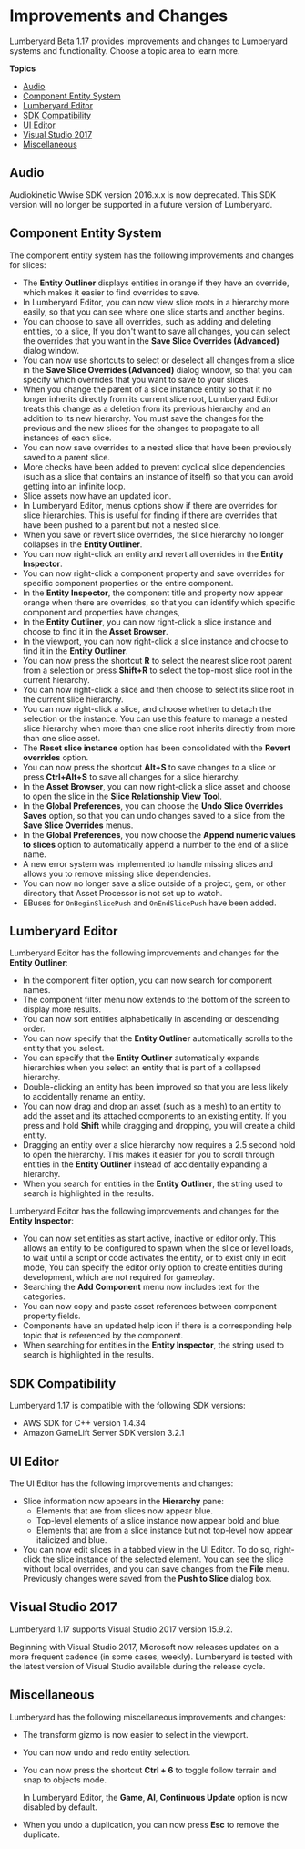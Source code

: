 # Improvements and Changes<a name="lumberyard-v1.17-improvements-changes"></a>

Lumberyard Beta 1\.17 provides improvements and changes to Lumberyard systems and functionality\. Choose a topic area to learn more\.

**Topics**
+ [Audio](#audio-improvements-changes-v1.17)
+ [Component Entity System](#components-improvements-changes-v1.17)
+ [Lumberyard Editor](#lumberyard-editor-improvements-changes-v1.17)
+ [SDK Compatibility](#lumberyard-v1.17-highlights-compatible-sdk-versions)
+ [UI Editor](#ui-editor-improvements-changes-v1.17)
+ [Visual Studio 2017](#visual-studio-support-improvements-changes-v1.17)
+ [Miscellaneous](#miscellaneous-improvements-changes-v1.17)

## Audio<a name="audio-improvements-changes-v1.17"></a>

Audiokinetic Wwise SDK version 2016\.x\.x is now deprecated\. This SDK version will no longer be supported in a future version of Lumberyard\.

## Component Entity System<a name="components-improvements-changes-v1.17"></a>

The component entity system has the following improvements and changes for slices:
+ The **Entity Outliner** displays entities in orange if they have an override, which makes it easier to find overrides to save\. 
+ In Lumberyard Editor, you can now view slice roots in a hierarchy more easily, so that you can see where one slice starts and another begins\.
+ You can choose to save all overrides, such as adding and deleting entities, to a slice, If you don't want to save all changes, you can select the overrides that you want in the **Save Slice Overrides \(Advanced\)** dialog window\.
+ You can now use shortcuts to select or deselect all changes from a slice in the **Save Slice Overrides \(Advanced\)** dialog window, so that you can specify which overrides that you want to save to your slices\.
+ When you change the parent of a slice instance entity so that it no longer inherits directly from its current slice root, Lumberyard Editor treats this change as a deletion from its previous hierarchy and an addition to its new hierarchy\. You must save the changes for the previous and the new slices for the changes to propagate to all instances of each slice\. 
+ You can now save overrides to a nested slice that have been previously saved to a parent slice\.
+ More checks have been added to prevent cyclical slice dependencies \(such as a slice that contains an instance of itself\) so that you can avoid getting into an infinite loop\.
+ Slice assets now have an updated icon\.
+ In Lumberyard Editor, menus options show if there are overrides for slice hierarchies\. This is useful for finding if there are overrides that have been pushed to a parent but not a nested slice\.
+ When you save or revert slice overrides, the slice hierarchy no longer collapses in the **Entity Outliner**\.
+ You can now right\-click an entity and revert all overrides in the **Entity Inspector**\.
+ You can now right\-click a component property and save overrides for specific component properties or the entire component\.
+ In the **Entity Inspector**, the component title and property now appear orange when there are overrides, so that you can identify which specific component and properties have changes,
+ In the **Entity Outliner**, you can now right\-click a slice instance and choose to find it in the **Asset Browser**\.
+ In the viewport, you can now right\-click a slice instance and choose to find it in the **Entity Outliner**\.
+ You can now press the shortcut **R** to select the nearest slice root parent from a selection or press **Shift\+R** to select the top\-most slice root in the current hierarchy\.
+ You can now right\-click a slice and then choose to select its slice root in the current slice hierarchy\.
+ You can now right\-click a slice, and choose whether to detach the selection or the instance\. You can use this feature to manage a nested slice hierarchy when more than one slice root inherits directly from more than one slice asset\.
+ The **Reset slice instance** option has been consolidated with the **Revert overrides** option\.
+ You can now press the shortcut **Alt\+S** to save changes to a slice or press **Ctrl\+Alt\+S** to save all changes for a slice hierarchy\.
+ In the **Asset Browser**, you can now right\-click a slice asset and choose to open the slice in the **Slice Relationship View Tool**\.
+ In the **Global Preferences**, you can choose the **Undo Slice Overrides Saves** option, so that you can undo changes saved to a slice from the **Save Slice Overrides** menus\.
+ In the **Global Preferences**, you now choose the **Append numeric values to slices** option to automatically append a number to the end of a slice name\.
+ A new error system was implemented to handle missing slices and allows you to remove missing slice dependencies\.
+ You can now no longer save a slice outside of a project, gem, or other directory that Asset Processor is not set up to watch\.
+ EBuses for `OnBeginSlicePush` and `OnEndSlicePush` have been added\.

## Lumberyard Editor<a name="lumberyard-editor-improvements-changes-v1.17"></a>

Lumberyard Editor has the following improvements and changes for the **Entity Outliner**:
+ In the component filter option, you can now search for component names\. 
+ The component filter menu now extends to the bottom of the screen to display more results\.
+ You can now sort entities alphabetically in ascending or descending order\.
+ You can now specify that the **Entity Outliner** automatically scrolls to the entity that you select\.
+ You can specify that the **Entity Outliner** automatically expands hierarchies when you select an entity that is part of a collapsed hierarchy\.
+ Double\-clicking an entity has been improved so that you are less likely to accidentally rename an entity\.
+ You can now drag and drop an asset \(such as a mesh\) to an entity to add the asset and its attached components to an existing entity\. If you press and hold **Shift** while dragging and dropping, you will create a child entity\.
+ Dragging an entity over a slice hierarchy now requires a 2\.5 second hold to open the hierarchy\. This makes it easier for you to scroll through entities in the **Entity Outliner** instead of accidentally expanding a hierarchy\.
+ When you search for entities in the **Entity Outliner**, the string used to search is highlighted in the results\.

Lumberyard Editor has the following improvements and changes for the **Entity Inspector**:
+ You can now set entities as start active, inactive or editor only\. This allows an entity to be configured to spawn when the slice or level loads, to wait until a script or code activates the entity, or to exist only in edit mode, You can specify the editor only option to create entities during development, which are not required for gameplay\.
+ Searching the **Add Component** menu now includes text for the categories\.
+ You can now copy and paste asset references between component property fields\.
+ Components have an updated help icon if there is a corresponding help topic that is referenced by the component\.
+ When searching for entities in the **Entity Inspector**, the string used to search is highlighted in the results\.

## SDK Compatibility<a name="lumberyard-v1.17-highlights-compatible-sdk-versions"></a>

Lumberyard 1\.17 is compatible with the following SDK versions:
+ AWS SDK for C\+\+ version 1\.4\.34
+ Amazon GameLift Server SDK version 3\.2\.1

## UI Editor<a name="ui-editor-improvements-changes-v1.17"></a>

The UI Editor has the following improvements and changes:
+ Slice information now appears in the **Hierarchy** pane:
  + Elements that are from slices now appear blue\.
  + Top\-level elements of a slice instance now appear bold and blue\.
  + Elements that are from a slice instance but not top\-level now appear italicized and blue\.
+ You can now edit slices in a tabbed view in the UI Editor\. To do so, right\-click the slice instance of the selected element\. You can see the slice without local overrides, and you can save changes from the **File** menu\. Previously changes were saved from the **Push to Slice** dialog box\.

## Visual Studio 2017<a name="visual-studio-support-improvements-changes-v1.17"></a>

Lumberyard 1\.17 supports Visual Studio 2017 version 15\.9\.2\.

Beginning with Visual Studio 2017, Microsoft now releases updates on a more frequent cadence \(in some cases, weekly\)\. Lumberyard is tested with the latest version of Visual Studio available during the release cycle\. 

## Miscellaneous<a name="miscellaneous-improvements-changes-v1.17"></a>

Lumberyard has the following miscellaneous improvements and changes:
+ The transform gizmo is now easier to select in the viewport\.
+ You can now undo and redo entity selection\.
+ You can now press the shortcut **Ctrl \+ 6** to toggle follow terrain and snap to objects mode\.

  In Lumberyard Editor, the **Game**, **AI**, **Continuous Update** option is now disabled by default\.
+ When you undo a duplication, you can now press **Esc** to remove the duplicate\.